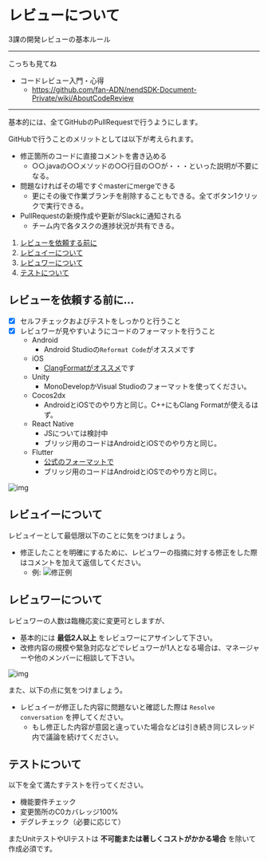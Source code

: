 # レビューについて

3課の開発レビューの基本ルール

--------------------------------------------------------------------------------

こっちも見てね

- コードレビュー入門・心得
  - https://github.com/fan-ADN/nendSDK-Document-Private/wiki/AboutCodeReview

--------------------------------------------------------------------------------

基本的には、全てGitHubのPullRequestで行うようにします。

GitHubで行うことのメリットとしては以下が考えられます。

- 修正箇所のコードに直接コメントを書き込める
  - ○○.javaの○○メソッドの○○行目の○○が・・・といった説明が不要になる。
- 問題なければその場ですぐmasterにmergeできる
  - 更にその後で作業ブランチを削除することもできる。全てボタン1クリックで実行できる。
- PullRequestの新規作成や更新がSlackに通知される
  - チーム内で各タスクの進捗状況が共有できる。

1. [レビューを依頼する前に](#before_pull_request)
1. [レビュイーについて](#reviewee)
1. [レビュワーについて](#reviewer)
1. [テストについて](#testing)

<a name="before_pull_request"></a>

## レビューを依頼する前に...

- [x] セルフチェックおよびテストをしっかりと行うこと
- [x] レビュワーが見やすいようにコードのフォーマットを行うこと
  - Android
    - Android Studioの`Reformat Code`がオススメです
  - iOS
    - [ClangFormatがオススメ](https://github.com/fan-ADN/nendSDK-iOS-source/wiki/ClangFormatについて)です
  - Unity
    - MonoDevelopかVisual Studioのフォーマットを使ってください。
  - Cocos2dx
    - AndroidとiOSでのやり方と同じ。C++にもClang Formatが使えるはず。
  - React Native
    - JSについては検討中
    - ブリッジ用のコードはAndroidとiOSでのやり方と同じ。
  - Flutter
    - [公式のフォーマットで](https://flutter.dev/docs/development/tools/formatting)
    - ブリッジ用のコードはAndroidとiOSでのやり方と同じ。

![img](https://github.com/fan-ADN/nendSDK-Document-Private/blob/master/SDK-Team-Workflow/Workflow-Of-Develop-Private.png)

<a name="reviewee"></a>

## レビュイーについて

レビュイーとして最低限以下のことに気をつけましょう。

- 修正したことを明確にするために、レビュワーの指摘に対する修正をした際はコメントを加えて返信してください。
  - 例: ![修正例](https://github.com/fan-ADN/nendSDK-Document-Private/blob/master/SDK-Team-Workflow/SDK-Team-Workflow/Example_Of_Comment_To_Reviewer.png)

<a name="reviewer"></a>

## レビュワーについて

レビュワーの人数は臨機応変に変更可としますが、

- 基本的には **最低2人以上** をレビュワーにアサインして下さい。
- 改修内容の規模や緊急対応などでレビュワーが1人となる場合は、マネージャーや他のメンバーに相談して下さい。

![img](https://github.com/fan-ADN/nendSDK-Document-Private/blob/master/SDK-Team-Workflow/Workflow-Of-Develop-Public.png)

また、以下の点に気をつけましょう。

- レビュイーが修正した内容に問題ないと確認した際は `Resolve conversation` を押してください。
  - もし修正した内容が意図と違っていた場合などは引き続き同じスレッド内で議論を続けてください。

<a name="testing"></a>

## テストについて

以下を全て満たすテストを行ってください。

- 機能要件チェック
- 変更箇所のC0カバレッジ100%
- デグレチェック（必要に応じて）

またUnitテストやUIテストは **不可能または著しくコストがかかる場合** を除いて作成必須です。
